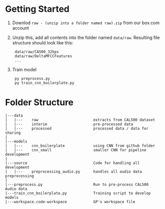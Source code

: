 # Getting Started
1. Downlod `raw - (unzip into a folder named raw).zip` from our box.com account
2. Unzip this, add all contents into the folder named `data/raw`. Resulting file structure should look like this:
        
        data/raw/CA500_32kps
        data/raw/DeltaMFCCFeatures
        ...
3. Train model

        py preprocess.py
        py train_cnn_boilerplate.py


# Folder Structure
```
|---data
|   |---    raw                         extracts from CAL500 dataset
|   |---    interim                     pre-processed data
|   |---    processed                   processed data / data for sharing
|
|---models                              
|   |---    cnn_boilerplate             using CNN from github folder
|   |---    cnn_small                   smaller CNN for pipeline development
|
|---source                              Code for handling all development
|   |---    preprocessing_audio.py      handles all audio data preprocessing
|
|---preprocess.py                       Run to pre-process CAL500 Audio data
|---train_cnn_boilerplate.py            Training script to develop models
|---workspace.code-workspace            GP's workspace file
```
